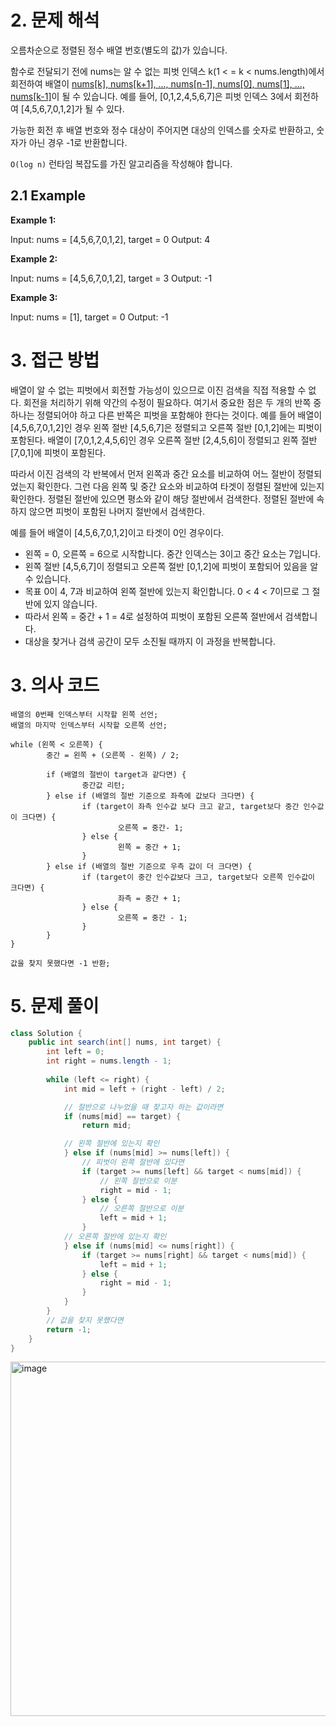 
# 2. 문제 해석
오름차순으로 정렬된 정수 배열 번호(별도의 값)가 있습니다.

함수로 전달되기 전에 nums는 알 수 없는 피벗 인덱스 k(1 < = k < nums.length)에서 회전하여 배열이 [nums[k], nums[k+1], ..., nums[n-1], nums[0], nums[1], ..., nums[k-1]](0-1-2)이 될 수 있습니다. 
예를 들어, [0,1,2,4,5,6,7]은 피벗 인덱스 3에서 회전하여 [4,5,6,7,0,1,2]가 될 수 있다.

가능한 회전 후 배열 번호와 정수 대상이 주어지면 대상의 인덱스를 숫자로 반환하고, 숫자가 아닌 경우 -1로 반환합니다.

`O(log n)` 런타임 복잡도를 가진 알고리즘을 작성해야 합니다.

## 2.1 Example
**Example 1:**

Input: nums = [4,5,6,7,0,1,2], target = 0
Output: 4

**Example 2:**

Input: nums = [4,5,6,7,0,1,2], target = 3
Output: -1

**Example 3:**

Input: nums = [1], target = 0
Output: -1

# 3. 접근 방법

배열이 알 수 없는 피벗에서 회전할 가능성이 있으므로 이진 검색을 직접 적용할 수 없다. 회전을 처리하기 위해 약간의 수정이 필요하다. 여기서 중요한 점은 두 개의 반쪽 중 하나는 정렬되어야 하고 다른 반쪽은 피벗을 포함해야 한다는 것이다. 예를 들어 배열이 [4,5,6,7,0,1,2]인 경우 왼쪽 절반 [4,5,6,7]은 정렬되고 오른쪽 절반 [0,1,2]에는 피벗이 포함된다. 배열이 [7,0,1,2,4,5,6]인 경우 오른쪽 절반 [2,4,5,6]이 정렬되고 왼쪽 절반 [7,0,1]에 피벗이 포함된다.

따라서 이진 검색의 각 반복에서 먼저 왼쪽과 중간 요소를 비교하여 어느 절반이 정렬되었는지 확인한다. 그런 다음 왼쪽 및 중간 요소와 비교하여 타겟이 정렬된 절반에 있는지 확인한다. 정렬된 절반에 있으면 평소와 같이 해당 절반에서 검색한다. 정렬된 절반에 속하지 않으면 피벗이 포함된 나머지 절반에서 검색한다.

예를 들어 배열이 [4,5,6,7,0,1,2]이고 타겟이 0인 경우이다.

- 왼쪽 = 0, 오른쪽 = 6으로 시작합니다. 중간 인덱스는 3이고 중간 요소는 7입니다.
- 왼쪽 절반 [4,5,6,7]이 정렬되고 오른쪽 절반 [0,1,2]에 피벗이 포함되어 있음을 알 수 있습니다.
- 목표 0이 4, 7과 비교하여 왼쪽 절반에 있는지 확인합니다. 0 < 4 < 7이므로 그 절반에 있지 않습니다.
- 따라서 왼쪽 = 중간 + 1 = 4로 설정하여 피벗이 포함된 오른쪽 절반에서 검색합니다.
- 대상을 찾거나 검색 공간이 모두 소진될 때까지 이 과정을 반복합니다.

# 3. 의사 코드
```
배열의 0번째 인덱스부터 시작할 왼쪽 선언;
배열의 마지막 인덱스부터 시작할 오른쪽 선언;

while (왼쪽 < 오른쪽) {
		중간 = 왼쪽 + (오른쪽 - 왼쪽) / 2;
		
		if (배열의 절반이 target과 같다면) {
				중간값 리턴;
		} else if (배열의 절반 기준으로 좌측에 값보다 크다면) {
				if (target이 좌측 인수값 보다 크고 같고, target보다 중간 인수값이 크다면) {
						오른쪽 = 중간- 1;
				} else {
						왼쪽 = 중간 + 1;
				}
		} else if (배열의 절반 기준으로 우측 값이 더 크다면) {
				if (target이 중간 인수값보다 크고, target보다 오른쪽 인수값이 크다면) {
						좌측 = 중간 + 1;
				} else {
						오른쪽 = 중간 - 1;
				}
		}
}

값을 찾지 못했다면 -1 반환;
```

# 5. 문제 풀이
```java
class Solution {
    public int search(int[] nums, int target) {
        int left = 0;
        int right = nums.length - 1;
        
        while (left <= right) {
            int mid = left + (right - left) / 2;

            // 절반으로 나누었을 때 찾고자 하는 값이라면
            if (nums[mid] == target) {
                return mid;

            // 왼쪽 절반에 있는지 확인
            } else if (nums[mid] >= nums[left]) {
                // 피벗이 왼쪽 절반에 있다면
                if (target >= nums[left] && target < nums[mid]) {
                    // 왼쪽 절반으로 이분
                    right = mid - 1;
                } else {
                    // 오른쪽 절반으로 이분
                    left = mid + 1;
                }
            // 오른쪽 절반에 있는지 확인
            } else if (nums[mid] <= nums[right]) {
                if (target >= nums[right] && target < nums[mid]) {
                    left = mid + 1;
                } else {
                    right = mid - 1;
                }
            }
        }
        // 값을 찾지 못했다면
        return -1;
    }
}
```
<img width="567" alt="image" src="https://github.com/ironReal/LeetHub/assets/46087207/9abe9ce7-98e4-4aaa-9b93-9b552dd93582">


